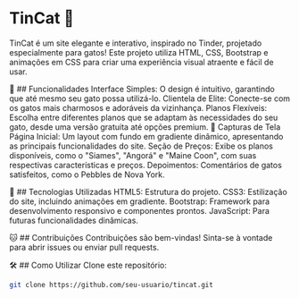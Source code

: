 # TinCat 🐾
TinCat é um site elegante e interativo, inspirado no Tinder, projetado especialmente para gatos! Este projeto utiliza HTML, CSS, Bootstrap e animações em CSS para criar uma experiência visual atraente e fácil de usar.

🚀 ## Funcionalidades
Interface Simples: O design é intuitivo, garantindo que até mesmo seu gato possa utilizá-lo.
Clientela de Elite: Conecte-se com os gatos mais charmosos e adoráveis da vizinhança.
Planos Flexíveis: Escolha entre diferentes planos que se adaptam às necessidades do seu gato, desde uma versão gratuita até opções premium.
📸 Capturas de Tela
Página Inicial: Um layout com fundo em gradiente dinâmico, apresentando as principais funcionalidades do site.
Seção de Preços: Exibe os planos disponíveis, como o "Siames", "Angorá" e "Maine Coon", com suas respectivas características e preços.
Depoimentos: Comentários de gatos satisfeitos, como o Pebbles de Nova York.

🎨 ## Tecnologias Utilizadas
HTML5: Estrutura do projeto.
CSS3: Estilização do site, incluindo animações em gradiente.
Bootstrap: Framework para desenvolvimento responsivo e componentes prontos.
JavaScript: Para futuras funcionalidades dinâmicas.

🐱 ## Contribuições
Contribuições são bem-vindas! Sinta-se à vontade para abrir issues ou enviar pull requests.

🛠️ ## Como Utilizar
Clone este repositório:

```bash
git clone https://github.com/seu-usuario/tincat.git

